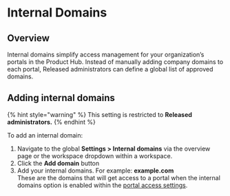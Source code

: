 # Internal Domains

## Overview

Internal domains simplify access management for your organization’s portals in the Product Hub. Instead of manually adding company domains to each portal, Released administrators can define a global list of approved domains.&#x20;

## Adding internal domains

{% hint style="warning" %}
This setting is restricted to **Released administrators.**
{% endhint %}

To add an internal domain:&#x20;

1. Navigate to the global **Settings > Internal domains** via the overview page or the workspace dropdown within a workspace.&#x20;
2. Click the **Add domain** button
3. Add your internal domains. For example: **example.com**\
   These are the domains that will get access to a portal when the internal domains option is enabled within the [portal access settings](../workspace/settings/access.md#internal).&#x20;
